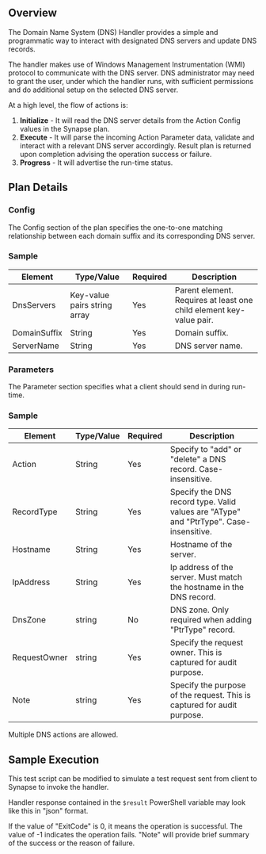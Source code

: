 ﻿## Overview  

The Domain Name System (DNS) Handler provides a simple and programmatic way to interact with designated DNS servers and update DNS records.

The handler makes use of Windows Management Instrumentation (WMI) protocol to communicate with the DNS server. DNS administrator may need to grant the user, under which the handler runs, with sufficient permissions and do additional setup on the selected DNS server.

At a high level, the flow of actions is:  
1. **Initialize** - It will read the DNS server details from the Action Config values in the Synapse plan.  
2. **Execute** - It will parse the incoming Action Parameter data, validate and interact with a relevant DNS server accordingly. Result plan is returned upon completion advising the operation success or failure.
3. **Progress** - It will advertise the run-time status.

## Plan Details
### Config
The Config section of the plan specifies the one-to-one matching relationship between each domain suffix and its corresponding DNS server.

### Sample
<script src="https://gist.github.com/SynapseGists/9608a2da9fc0b0bfa88d726e78af153c.js"></script>

|Element|Type/Value|Required|Description
|-------|----------|--------|-----------
|DnsServers|Key-value pairs string array|Yes|Parent element. Requires at least one child element key-value pair.
|DomainSuffix|String|Yes|Domain suffix. 
|ServerName|String|Yes|DNS server name. 

### Parameters
The Parameter section specifies what a client should send in during run-time.

### Sample
<script src="https://gist.github.com/SynapseGists/1144510317a908c70dfb0dd3f15d359a.js"></script>

|Element|Type/Value|Required|Description
|-------|----------|--------|-----------
|Action|String|Yes|Specify to "add" or "delete" a DNS record. Case-insensitive.
|RecordType|String|Yes|Specify the DNS record type. Valid values are "AType" and "PtrType". Case-insensitive.
|Hostname|String|Yes|Hostname of the server.
|IpAddress|String|Yes|Ip address of the server. Must match the hostname in the DNS record. 
|DnsZone|string|No|DNS zone. Only required when adding "PtrType" record.
|RequestOwner|string|Yes|Specify the request owner. This is captured for audit purpose.
|Note|string|Yes|Specify the purpose of the request. This is captured for audit purpose.

Multiple DNS actions are allowed.

## Sample Execution
This test script can be modified to simulate a test request sent from client to Synapse to invoke the handler.

<script src="https://gist.github.com/SynapseGists/ef91ec47acfa55ffc96295100db157b7.js"></script>

Handler response contained in the `$result` PowerShell variable  may look like this in "json" format.

<script src="https://gist.github.com/SynapseGists/a1908e4c6c5b8aab9e275b9c1a712772.js"></script>

If the value of "ExitCode" is 0, it means the operation is successful. The value of -1 indicates the operation fails. "Note" will provide brief summary of the success or the reason of failure.
